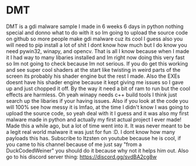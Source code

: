 # DMT
DMT is a gdi malware sample I made in 6 weeks 6 days in python nothing special and donno what to do with it so Im going to upload the source code on github so
more people make gdi malware cuz its cool I guess also you will need to pip install a lot of shit I dont know how much but I do know you need pywin32, winapy,
and opencv. That is all I know because when I made it I had way to many libaries installed and Im right now doing this very fast so Im not going to check
because Im not serious. If you do get this working and see super cool shaders at
the start like twisting in weird parts of the screen its probably his shader engine but the rest I made. Also the EXEs doesnt have his shader engine because
it kept giving me issues so I gave up and just chopped it off. By the way it need a bit of ram to run but the cool effects are harmless. Oh yeah winapy needs
c++ build tools I think just search up the libaries if your having issues. Also if you look at the code you will 100% see how messy it is lmfao, at the time
I didn't know I was going to upload the source code, so yeah deal with it I guess and it was also my first malware made in python and actually my first actual
project I ever made! Made this a while ago, but a lot of time went into it. It was never meant to be a legit real world malware it was just for fun :D. 
I dont know how many payloads this has. Subscribe to Itzsten on youtube because he is cool, if you came to his channel because of me just say
"from a DuckCodedWeiner" you should do it because why not it helps him out. Also go to his discord server thing: https://discord.gg/svdBA2cg8w
